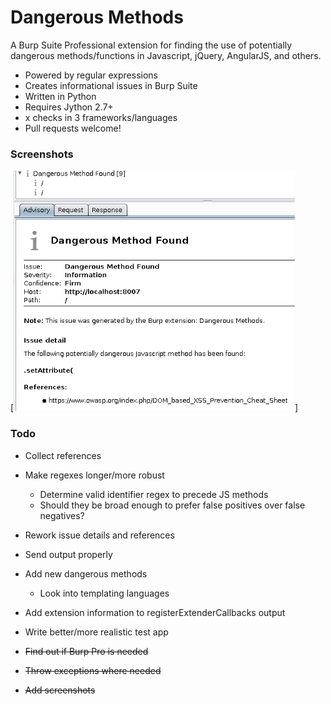 # Dangerous Methods
A Burp Suite Professional extension for finding the use of potentially dangerous methods/functions in Javascript, jQuery, AngularJS, and others.

* Powered by regular expressions
* Creates informational issues in Burp Suite
* Written in Python
* Requires Jython 2.7+ 
* x checks in 3 frameworks/languages
* Pull requests welcome!

### Screenshots
[![Example Issue](screenshots/dangerous-methods-issue.png)]

### Todo
* Collect references

* Make regexes longer/more robust
    * Determine valid identifier regex to precede JS methods
    * Should they be broad enough to prefer false positives over false negatives?
* Rework issue details and references
* Send output properly
* Add new dangerous methods
    * Look into templating languages
* Add extension information to registerExtenderCallbacks output
* Write better/more realistic test app
* ~~Find out if Burp Pro is needed~~
* ~~Throw exceptions where needed~~
* ~~Add screenshots~~